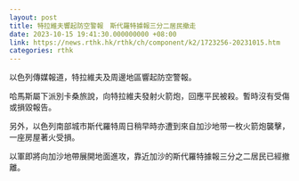 ```yaml
---
layout: post
title: 特拉維夫響起防空警報　斯代羅特據報三分二居民撤走
date: 2023-10-15 19:41:30.000000000 +08:00
link: https://news.rthk.hk/rthk/ch/component/k2/1723256-20231015.htm
categories: rthk
---
```


以色列傳媒報道，特拉維夫及周邊地區響起防空警報。

哈馬斯屬下派別卡桑旅說，向特拉維夫發射火箭炮，回應平民被殺。暫時沒有受傷或損毀報告。

另外，以色列南部城市斯代羅特周日稍早時亦遭到來自加沙地带一枚火箭炮襲擊，一座房屋著火受損。

以軍即將向加沙地帶展開地面進攻，靠近加沙的斯代羅特據報三分之二居民已經撤離。
